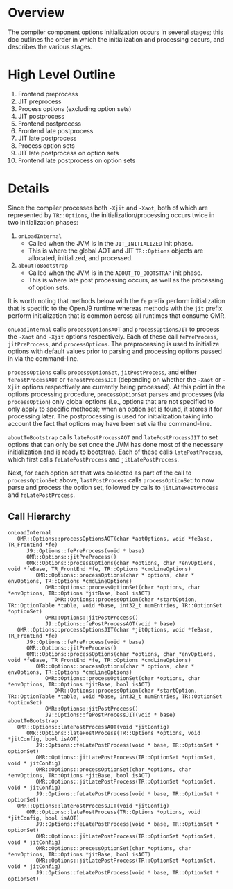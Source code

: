 <!--
Copyright (c) 2023, 2023 IBM Corp. and others

This program and the accompanying materials are made available under
the terms of the Eclipse Public License 2.0 which accompanies this
distribution and is available at https://www.eclipse.org/legal/epl-2.0/
or the Apache License, Version 2.0 which accompanies this distribution and
is available at https://www.apache.org/licenses/LICENSE-2.0.

This Source Code may also be made available under the following
Secondary Licenses when the conditions for such availability set
forth in the Eclipse Public License, v. 2.0 are satisfied: GNU
General Public License, version 2 with the GNU Classpath
Exception [1] and GNU General Public License, version 2 with the
OpenJDK Assembly Exception [2].

[1] https://www.gnu.org/software/classpath/license.html
[2] https://openjdk.org/legal/assembly-exception.html

SPDX-License-Identifier: EPL-2.0 OR Apache-2.0 OR GPL-2.0 WITH Classpath-exception-2.0 OR LicenseRef-GPL-2.0 WITH Assembly-exception
-->

# Overview

The compiler component options initialization occurs in several stages;
this doc outlines the order in which the initialization and processing
occurs, and describes the various stages.

# High Level Outline

1. Frontend preprocess
2. JIT preprocess
3. Process options (excluding option sets)
4. JIT postprocess
5. Frontend postprocess
6. Frontend late postprocess
7. JIT late postprocess
8. Process option sets
9. JIT late postprocess on option sets
10. Frontend late postprocess on option sets

# Details

Since the compiler processes both `-Xjit` and `-Xaot`, both of which
are represented by `TR::Options`, the initialization/processing
occurs twice in two initialization phases:

1. `onLoadInternal`
    * Called when the JVM is in the `JIT_INITIALIZED` init phase.
    * This is where the global AOT and JIT `TR::Options` objects are allocated, initialized, and processed.
2. `aboutToBootstrap`
    * Called when the JVM is in the `ABOUT_TO_BOOTSTRAP` init phase.
    * This is where late post processing occurs, as well as the processing of option sets.

It is worth noting that methods below with the `fe` prefix perform
initialization that is specific to the OpenJ9 runtime whereas
methods with the `jit` prefix perform initialization that is
common across all runtimes that consume OMR.

`onLoadInternal` calls `processOptionsAOT` and `processOptionsJIT` to
process the `-Xaot` and `-Xjit` options respectively. Each of these
call `fePreProcess`, `jitPreProcess`, and `processOptions`. The
preprocessing is used to initialize options with default values prior
to parsing and processing options passed in via the command-line.

`processOptions` calls `processOptionSet`, `jitPostProcess`, and
either `fePostProcessAOT` or `fePostProcessJIT` (depending on
whether the `-Xaot` or `-Xjit` options respectively are currently
being processed). At this point in the options processing procedure,
`processOptionSet` parses and processes (via `processOption`) only
global options (i.e., options that are not specified to only apply
to specific methods); when an option set is found, it stores it for
processing later. The postprocessing is used for initialization taking
into account the fact that options may have been set via the
command-line.

`aboutToBootstrap` calls `latePostProcessAOT` and `latePostProcessJIT`
to set options that can only be set once the JVM has done most of the
necessary initialization and is ready to bootstrap. Each of these
calls `latePostProcess`, which first calls `feLatePostProcess` and
`jitLatePostProcess`.

Next, for each option set that was collected as part of the call to
`processOptionSet` above, `lastPostProcess` calls `processOptionSet`
to now parse and process the option set, followed by calls to
`jitLatePostProcess` and `feLatePostProcess`.

## Call Hierarchy

```
onLoadInternal
   OMR::Options::processOptionsAOT(char *aotOptions, void *feBase, TR_FrontEnd *fe)
      J9::Options::fePreProcess(void * base)
      OMR::Options::jitPreProcess()
      OMR::Options::processOptions(char *options, char *envOptions, void *feBase, TR_FrontEnd *fe, TR::Options *cmdLineOptions)
         OMR::Options::processOptions(char * options, char * envOptions, TR::Options *cmdLineOptions)
            OMR::Options::processOptionSet(char *options, char *envOptions, TR::Options *jitBase, bool isAOT)
               OMR::Options::processOption(char *startOption, TR::OptionTable *table, void *base, int32_t numEntries, TR::OptionSet *optionSet)
            OMR::Options::jitPostProcess()
            J9::Options::fePostProcessAOT(void * base)
   OMR::Options::processOptionsJIT(char *jitOptions, void *feBase, TR_FrontEnd *fe)
      J9::Options::fePreProcess(void * base)
      OMR::Options::jitPreProcess()
      OMR::Options::processOptions(char *options, char *envOptions, void *feBase, TR_FrontEnd *fe, TR::Options *cmdLineOptions)
         OMR::Options::processOptions(char * options, char * envOptions, TR::Options *cmdLineOptions)
            OMR::Options::processOptionSet(char *options, char *envOptions, TR::Options *jitBase, bool isAOT)
               OMR::Options::processOption(char *startOption, TR::OptionTable *table, void *base, int32_t numEntries, TR::OptionSet *optionSet)
            OMR::Options::jitPostProcess()
            J9::Options::fePostProcessJIT(void * base)
aboutToBootstrap
   OMR::Options::latePostProcessAOT(void *jitConfig)
      OMR::Options::latePostProcess(TR::Options *options, void *jitConfig, bool isAOT)
         J9::Options::feLatePostProcess(void * base, TR::OptionSet * optionSet)
         OMR::Options::jitLatePostProcess(TR::OptionSet *optionSet, void * jitConfig)
         OMR::Options::processOptionSet(char *options, char *envOptions, TR::Options *jitBase, bool isAOT)
         OMR::Options::jitLatePostProcess(TR::OptionSet *optionSet, void * jitConfig)
         J9::Options::feLatePostProcess(void * base, TR::OptionSet * optionSet)
   OMR::Options::latePostProcessJIT(void *jitConfig)
      OMR::Options::latePostProcess(TR::Options *options, void *jitConfig, bool isAOT)
         J9::Options::feLatePostProcess(void * base, TR::OptionSet * optionSet)
         OMR::Options::jitLatePostProcess(TR::OptionSet *optionSet, void * jitConfig)
         OMR::Options::processOptionSet(char *options, char *envOptions, TR::Options *jitBase, bool isAOT)
         OMR::Options::jitLatePostProcess(TR::OptionSet *optionSet, void * jitConfig)
         J9::Options::feLatePostProcess(void * base, TR::OptionSet * optionSet)
```
